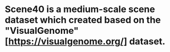 # Scene40 is a medium-scale scene dataset which created based on the "VisualGenome" [https://visualgenome.org/] dataset.
